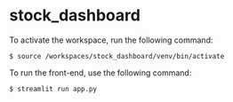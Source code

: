# stock_dashboard

To activate the workspace, run the following command:
```
$ source /workspaces/stock_dashboard/venv/bin/activate
```

To run the front-end, use the following command:
```
$ streamlit run app.py
```